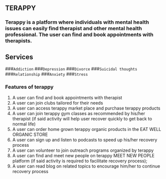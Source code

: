## TERAPPY

### Terappy is a platform where individuals with mental health issues can easily find therapist and other mental health professional. The user can find and book appointments with therapists. 

## Services

###`Addiction` ###`Depression` ###`Divorce` ###`Suicidal thoughts` ###`Relationship` ###`Anxiety` ###`Stress`    

### Features of terappy
1. A user can find and book appointments with therapist
2. A user can join clubs tailored for their needs
3. A user can access terappy market place and purchase terappy products
4. A user can join terappy gym classes as recommended by his/her therapist (if said activity will help user recover quickly to get back to normal life)
5. A user can order home grown terappy organic products in the EAT WELL ORGANIC STORE
6. A user can sign up and listen to podcasts to speed up his/her recovery process
7. A user can volunteer to join outreach programs organized by terappy
8. A user can find and meet new people on terappy MEET NEW PEOPLE platform (if said activity is required to facilitate recovery process);
9. A user can read blog on related topics to encourage him/her to continue recovery process
